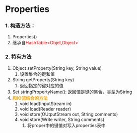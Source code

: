 # Properties
### 1. 构造方法：
   1. Properties()
   2. 继承自<font color = red>HashTable<Objet,Object></font>
### 2. 特有方法
   1. Object setProperty(String key, String value)
      1. 设置集合的键和值
   2. String getProperty(String key)
      1. 返回指定的键对应的值
   3. Set<String> stringPropertyName(): 返回值是键的集合，类型为String
3. **<font color=orange>和IO流结合的方法</font>**
   1. void load(InputStream in)
   2. void load(Reader reader)
   3. void store(OUtputStream out, String comments)
   4. void store(Write writer, String comments)
        1. 将proper中的键值对写入properties表中    
